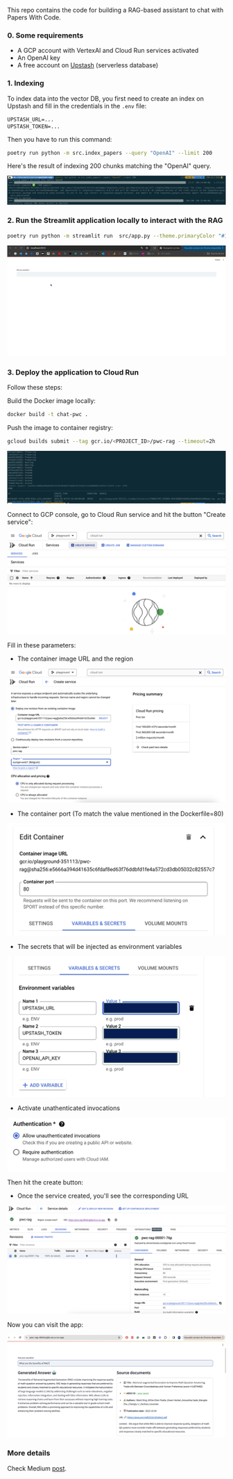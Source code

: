 This repo contains the code for building a RAG-based assistant to chat with Papers With Code.

### 0. Some requirements

- A GCP account with VertexAI and Cloud Run services activated
- An OpenAI key
- A free account on [Upstash](https://upstash.com/) (serverless database)


### 1.  Indexing

To index data into the vector DB, you first need to create an index on Upstash and fill in the credentials in the `.env` file:

```
UPSTASH_URL=...
UPSTASH_TOKEN=...
```

Then you have to run this command:

```bash
poetry run python -m src.index_papers --query "OpenAI" --limit 200
```

Here's the result of indexing 200 chunks matching the "OpenAI" query.

![](./indexing.png)


### 2. Run the Streamlit application locally to interact with the RAG


```bash
poetry run python -m streamlit run  src/app.py --theme.primaryColor "#135aaf"
```

![](./rag-upstash.gif)


### 3. Deploy the application to Cloud Run

Follow these steps:

Build the Docker image locally:

```bash
docker build -t chat-pwc .
```

Push the image to container registry:

```bash
gcloud builds submit --tag gcr.io/<PROJECT_ID>/pwc-rag --timeout=2h
```
![](./push_image.png)

Connect to GCP console, go to Cloud Run service and hit the button "Create service":

![](./cloud_run.png)

Fill in these parameters:

- The container image URL and the region

![](./container_registry_region.png)

- The container port (To match the value mentioned in the Dockerfile=80)

![](./port_value.png)

- The secrets that will be injected as environment variables

![](./var_env.png)

- Activate unathenticated invocations

![](./invocations.png)

Then hit the create button:

- Once the service created, you'll see the corresponding URL

![](./app_url.png)

Now you can visit the app:

![](./deployed_app.png)


### More details

Check Medium [post](https://towardsdatascience.com/how-to-build-an-llm-powered-app-to-chat-with-paperswithcode-09ddd9ee753a).